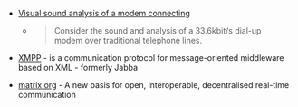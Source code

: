 * [Visual sound analysis of a modem connecting](https://twitter.com/BrianRoemmele/status/1330376384871501824)
    * > Consider the sound and analysis of a 33.6kbit/s dial-up modem over traditional telephone lines.

* [XMPP](https://en.wikipedia.org/wiki/XMPP) - is a communication protocol for message-oriented middleware based on XML - formerly Jabba
* [matrix.org](https://www.matrix.org/docs/projects/try-matrix-now) - A new basis for open, interoperable, decentralised real-time communication
